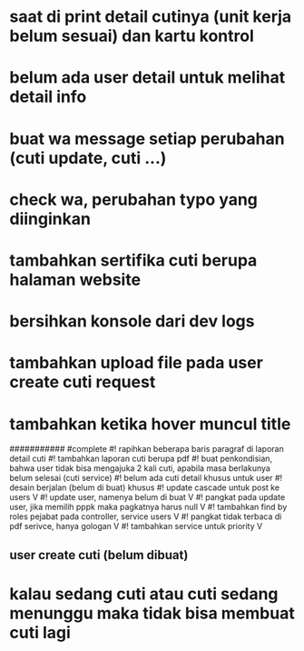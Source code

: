 # saat di print detail cutinya (unit kerja belum sesuai) dan kartu kontrol

# belum ada user detail untuk melihat detail info

# buat wa message setiap perubahan (cuti update, cuti ...)

# check wa, perubahan typo yang diinginkan

# tambahkan sertifika cuti berupa halaman website

# bersihkan konsole dari dev logs

# tambahkan upload file pada user create cuti request

# tambahkan ketika hover muncul title

###########
#complete
#! rapihkan beberapa baris paragraf di laporan detail cuti
#! tambahkan laporan cuti berupa pdf
#! buat penkondisian, bahwa user tidak bisa mengajuka 2 kali cuti, apabila masa berlakunya belum selesai (cuti service)
#! belum ada cuti detail khusus untuk user
#! desain berjalan (belum di buat) khusus
#! update cascade untuk post ke users V
#! update user, namenya belum di buat V
#! pangkat pada update user, jika memilih pppk maka pagkatnya harus null V
#! tambahkan find by roles pejabat pada controller, service users V
#! pangkat tidak terbaca di pdf serivce, hanya gologan V
#! tambahkan service untuk priority V

## user create cuti (belum dibuat)

# kalau sedang cuti atau cuti sedang menunggu maka tidak bisa membuat cuti lagi
